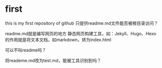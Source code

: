 # first
this is my first repository of github
只提供readme.md文件能否被根目录访问？

readme.md就是编写网页的地方
静态网页构建工具，如：Jekyll、Hugo、Hexo的作用就是将文本文档，如markdown，转为index.html

可以不叫readme吗？

将reademe.md改为test.md，能被工具识别到吗？
